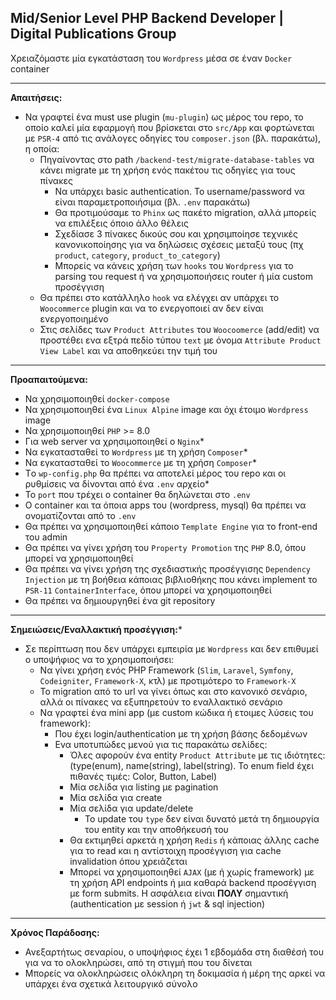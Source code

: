 ## Mid/Senior Level PHP Backend Developer | Digital Publications Group

Χρειαζόμαστε μία εγκατάσταση του `Wordpress` μέσα σε έναν `Docker` container 

---
**Απαιτήσεις:**

- Να γραφτεί ένα must use plugin (`mu-plugin`) ως μέρος του repo, το οποίο καλεί μία εφαρμογή που βρίσκεται στο `src/App` και φορτώνεται με `PSR-4` από τις ανάλογες οδηγίες του `composer.json` (βλ. παρακάτω), η οποία:
  - Πηγαίνοντας στο path `/backend-test/migrate-database-tables` να κάνει migrate με τη χρήση ενός πακέτου τις οδηγίες για τους πίνακες
    - Να υπάρχει basic authentication. Το username/password να είναι παραμετροποιήσιμα (βλ. `.env` παρακάτω) 
    - Θα προτιμούσαμε το `Phinx` ως πακέτο migration, αλλά μπορείς να επιλέξεις όποιο άλλο θέλεις
    - Σχεδίασε 3 πίνακες δικούς σου και χρησιμποίησε τεχνικές κανονικοποίησης για να δηλώσεις σχέσεις μεταξύ τους (πχ `product`, `category`, `product_to_category`)
    - Μπορείς να κάνεις χρήση των `hooks` του `Wordpress` για το parsing του request ή να χρησιμοποιήσεις router ή μία custom προσέγγιση
  - Θα πρέπει στο κατάλληλο `hook` να ελέγχει αν υπάρχει το `Woocommerce` plugin και να το ενεργοποιεί αν δεν είναι ενεργοποιημένο
  - Στις σελίδες των `Product Attributes` του `Woocoomerce` (add/edit) να προστέθει ενα εξτρά πεδίο τύπου `text` με όνομα `Attribute Product View Label` και να αποθηκεύει την τιμή του

---
**Προαπαιτούμενα:**

- Να χρησιμοποιηθεί `docker-compose`
- Να χρησιμοποιηθεί ένα `Linux Alpine` image και όχι έτοιμο `Wordpress` image
- Να χρησιμοποιηθεί `PHP` >= 8.0
- Για web server να χρησιμοποιηθεί ο `Nginx`*
- Να εγκατασταθεί το `Wordpress` με τη χρήση `Composer`*
- Να εγκατασταθεί το `Woocommerce` με τη χρήση `Composer`*
- Τo `wp-config.php` θα πρέπει να αποτελεί μέρος του repo και οι ρυθμίσεις να δίνονται από ένα `.env` αρχείο* 
- Το `port` που τρέχει ο container θα δηλώνεται στο `.env`
- Ο container και τα όποια apps του (wordpress, mysql) θα πρέπει να ονοματίζονται από το `.env`
- Θα πρέπει να χρησιμοποιηθεί κάποιο `Template Engine` για το front-end του admin
- Θα πρέπει να γίνει χρήση του `Property Promotion` της `PHP` 8.0, όπου μπορεί να χρησιμοποιηθεί
- Θα πρέπει να γίνει χρήση της σχεδιαστικής προσέγγισης `Dependency Injection` με τη βοήθεια κάποιας βιβλιοθήκης που κάνει implement το `PSR-11` `ContainerInterface`, όπου μπορεί να χρησιμοποιηθεί
- Θα πρέπει να δημιουργηθεί ένα git repository

---
**Σημειώσεις/Εναλλακτική προσέγγιση:***

- Σε περίπτωση που δεν υπάρχει εμπειρία με `Wordpress` και δεν επιθυμεί ο υποψήφιος να το χρησιμοποιήσει:
  - Να γίνει χρήση ενός PHP Framework (`Slim`, `Laravel`, `Symfony`, `Codeigniter`, `Framework-X`, κτλ) με προτιμότερο το `Framework-X`
  - Το migration από το url να γίνει όπως και στο κανονικό σενάριο, αλλά οι πίνακες να εξυπηρετούν το εναλλακτικό σενάριο
  - Να γραφτεί ένα mini app (με custom κώδικα ή ετοιμες λύσεις του framework):
    - Που έχει login/authentication με τη χρήση βάσης δεδομένων
    - Ενα υποτυπώδες μενού για τις παρακάτω σελίδες:
      - Όλες αφορούν ένα entity `Product Attribute` με τις ιδιότητες: (type(enum), name(string), label(string). To enum field έχει πιθανές τιμές: Color, Button, Label)
      - Μία σελίδα για listing με pagination
      - Μία σελίδα για create
      - Μία σελίδα για update/delete
        - Το update του `type` δεν είναι δυνατό μετά τη δημιουργία του entity και την αποθήκευσή του
      - Θα εκτιμηθεί αρκετά η χρήση `Redis` ή κάποιας άλλης cache για το read και η αντίστοιχη προσέγγιση για cache invalidation όπου χρειάζεται
      - Μπορεί να χρησιμοποιηθεί `AJAX` (με ή χωρίς framework) με τη χρήση API endpoints ή μια καθαρά backend προσέγγιση με form submits. Η ασφάλεια είναι **ΠΟΛΥ** σημαντική (authentication με session ή `jwt` & sql injection)

---
**Χρόνος Παράδοσης:**

- Ανεξαρτήτως σεναρίου, ο υποψήφιος έχει 1 εβδομάδα στη διαθέσή του για να το ολοκληρώσει, από τη στιγμή που του δίνεται
- Μπορείς να ολοκληρώσεις ολόκληρη τη δοκιμασία ή μέρη της αρκεί να υπάρχει ένα σχετικά λειτουργικό σύνολο
